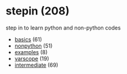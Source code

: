 # stepin (208)
step in to learn python and non-python codes

+ [basics](basics/README.md) (61)
+ [nonpython](nonpython/README.md) (51)
+ [examples](examples/README.md) (8)
+ [varscope](varscope/README.md) (19)
+ [intermediate](intermediate/README.md) (69)
